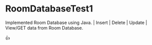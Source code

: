 # RoomDatabaseTest1
 Implemented Room Database using Java.   | 
 Insert | Delete | Update | View/GET data from Room Database.
 
 👍

